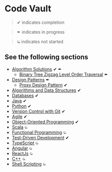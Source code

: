 # Code Vault
> &#10004; indicates completion

> &#10002; indicates in progress

> <img src="static/images/loader.gif" width="10" height="10"/> indicates not started

## See the following sections

- [Algorithm Solutions](./Algorithmic%20Solutions/) &#10004; &#10002;
    - [Binary Tree Zigzag Level Order Traversal](./Algorithmic%20Solutions/BinaryTreeZigzagLevelOrderTraversal/) &#10002;
- [Design Patterns](./Design%20Patterns/) &#10002;
    - [Proxy Design Pattern](./Design%20Patterns/Proxy%20Design%20Pattern/) &#10004;
- [Algorithms and Data Structures](DSA/) &#10004;
- [Databases](./DB/) &#10004;
- [Java](./Java/) &#10004;
- [Python](./Python/) &#10004;
- [Version Control with Git](./Git/) &#10004;
- [Agile](./Engineeering%20Concepts/agile/) &#10004;
- [Object-Oriented Programming](./Engineeering%20Concepts/OOP/) &#10004;
- [Scala](./Scala/) <img src="static/images/loader.gif" width="10" height="10"/>
- [Functional Programming](./Engineeering%20Concepts/Functional%20Programming/)  <img src="static/images/loader.gif" width="10" height="10"/>
- [Test-Driven Development](./Engineeering%20Concepts/TDD/)  &#10004;
- [TypeScript](./TypeScript/) <img src="static/images/loader.gif" width="10" height="10"/>
- [Angular](./Angular/) <img src="static/images/loader.gif" width="10" height="10"/>
- [ReactJs](./ReactJs/) <img src="static/images/loader.gif" width="10" height="10"/>
- [C++](C++/) <img src="static/images/loader.gif" width="10" height="10"/>
- [Shell Scripting](./Shell%20Scripting/) <img src="static/images/loader.gif" width="10" height="10"/>
